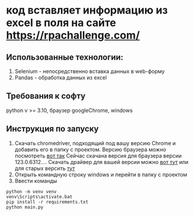 # код вставляет информацию из excel в поля на сайте https://rpachallenge.com/
## Использованные технологии:
1. Selenium - непосредственно вставка данных в web-форму
2. Pandas - обработка данных из excel
## Требования к софту
python v >= 3.10, браузер googleChrome, windows<br>
## Инструкция по запуску
1. Скачать chromedriver, подходящий под вашу версию Chrome и добавить его в папку с проектом. Версию браузера можно посмотреть [вот так](https://www.bolshoyvopros.ru/questions/2494554-kak-uznat-kakaja-u-menja-stoit-versija-google-chrome.html) Сейчас скачана версия для браузера версии 123.0.6312.... Скачать драйвер для вашей версии можно [вот тут](https://googlechromelabs.github.io/chrome-for-testing/) или для старых версить [тут](https://chromedriver.chromium.org/downloads)
2. Открыть командную строку windows и перейти в папку с проектом
3. Ввести команды
``` shell
python -m venv venv
venv\Scripts\activate.bat
pip install -r requirements.txt
python main.py
``` 

